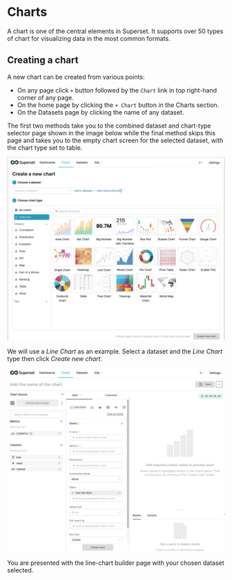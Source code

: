 # Charts

A chart is one of the central elements in Superset. It supports over 50 types
of chart for visualizing data in the most common formats.

## Creating a chart

A new chart can be created from various points:

- On any page click `+` button followed by the `Chart` link in top right-hand
  corner of any page.
- On the home page by clicking the `+ Chart` button in the Charts section.
- On the Datasets page by clicking the name of any dataset.

The first two methods take you to the combined dataset and chart-type selector
page shown in the image below while the final method skips this page and takes
you to the empty chart screen for the selected dataset, with the chart type
set to table.

![Superset chart with no selection](../assets/images/superset/isis-superset-chart-add-no-selection.png)

We will use a *Line Chart* as an example. Select a dataset and the *Line Chart*
type then click *Create new chart*.

![Superset empty line chart](../assets/images/superset/isis-superset-line-chart-empty.png)

You are presented with the line-chart builder page with your chosen dataset
selected.
